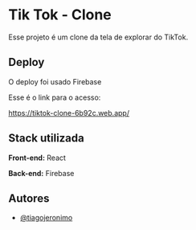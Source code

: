 
# Tik Tok - Clone

Esse projeto é um clone da tela de explorar do TikTok.


## Deploy

O deploy foi usado Firebase

Esse é o link para o acesso:

https://tiktok-clone-6b92c.web.app/


## Stack utilizada

**Front-end:** React

**Back-end:** Firebase


## Autores

- [@tiagojeronimo](https://www.github.com/tiago-jeronimo)

